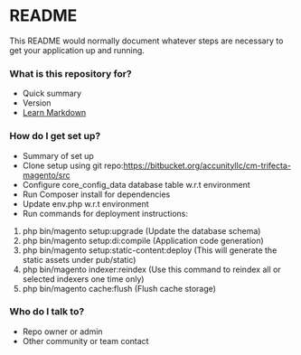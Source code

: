 # README #

This README would normally document whatever steps are necessary to get your application up and running.

### What is this repository for? ###

* Quick summary
* Version
* [Learn Markdown](https://bitbucket.org/tutorials/markdowndemo)

### How do I get set up? ###

* Summary of set up
* Clone setup using git repo:https://bitbucket.org/accunityllc/cm-trifecta-magento/src
* Configure core_config_data database table w.r.t environment 
* Run Composer install for dependencies  
* Update env.php w.r.t environment
* Run commands for deployment instructions:
  
1. php bin/magento setup:upgrade (Update the database schema)
2. php bin/magento setup:di:compile (Application code generation)
3. php bin/magento setup:static-content:deploy (This will generate the static assets under pub/static)
4. php bin/magento indexer:reindex (Use this command to reindex all or selected indexers one time only)
5. php bin/magento cache:flush (Flush cache storage)


### Who do I talk to? ###

* Repo owner or admin
* Other community or team contact
